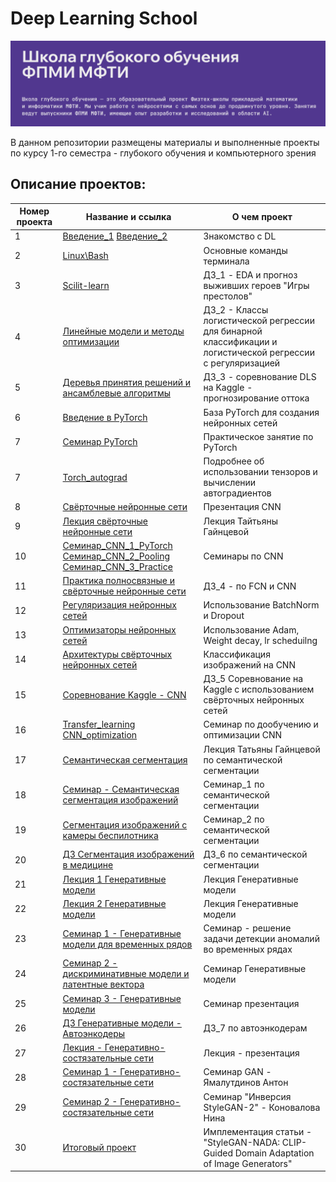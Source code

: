 # Deep Learning School

![Image](2024-09-24_15-21-46.png)

В данном репозитории размещены материалы и выполненные проекты по курсу 1-го семестра - глубокого обучения и компьютерного зрения

## Описание проектов:
| Номер проекта | Название и ссылка | О чем проект                                                     |
|---------------|-------------------|------------------------------------------------------------------|
|1              |[Введение_1](https://drive.google.com/file/d/14Yc3dRmn87m_SSQbSMVOPfZi3Yt_1KYP/view)       [Введение_2](https://docs.google.com/presentation/d/1yi_dbIPsMqvdUoyaaDoxsVQi0_aOjl_E/edit#slide=id.p9)|Знакомство с DL|
|2              |[Linux\Bash](https://colab.research.google.com/drive/1P0RE43Ih9J9TmXkrpgfNwjFgsRIF3BPe?usp=sharing) |Основные команды терминала|
|3              |[Scilit-learn](https://github.com/AlexeyK12/DLS/blob/main/Homework_1_game_of_thrones_prediction_ipynb%22.ipynb) |ДЗ_1 - EDA и прогноз выживших героев "Игры престолов"|
|4              |[Линейные модели и методы оптимизации](https://github.com/AlexeyK12/DLS/blob/main/ДЗ_2__%22%5Bhomework%5Dlinear_models_fall_2024_ipynb%22.ipynb) |ДЗ_2 - Классы логистической регрессии для бинарной классификации и логистической регрессии с регуляризацией|
|5              |[Деревья принятия решений и ансамблевые алгоритмы](https://github.com/AlexeyK12/DLS/blob/main/ДЗ_2_%22hw_kaggle_ipynb%22.ipynb) |ДЗ_3 - соревнование DLS на Kaggle - прогнозирование оттока|
|6              |[Введение в PyTorch](https://github.com/AlexeyK12/DLS/blob/main/%22Введение_в_PyTorch_ipynb%22.ipynb) |База PyTorch для создания нейронных сетей|
|7              |[Семинар PyTorch](https://stepik.org/lesson/1254181/step/1?unit=1483218) |Практическое занятие по PyTorch|
|7              |[Torch_autograd](https://github.com/AlexeyK12/DLS/blob/main/%22Torch_autograd_ipynb%22.ipynb) |Подробнее об использовании тензоров и вычислении автоградиентов|
|8              |[Свёрточные нейронные сети](https://github.com/AlexeyK12/DLS/blob/main/Свёрточные%20нейронные%20сети.pdf) |Презентация CNN|
|9              |[Лекция свёрточные нейронные сети](https://stepik.org/lesson/426292/step/1?unit=1493644) |Лекция Тайтьяны Гайнцевой|
|10             |[Семинар_CNN_1_PyTorch](https://github.com/AlexeyK12/DLS/blob/main/%5Bseminar%5Dconvnet_pytorch.ipynb)  [Семинар_CNN_2_Pooling](https://github.com/AlexeyK12/DLS/blob/main/%5Bseminar%5Dconvolution_pooling.ipynb)   [Семинар_CNN_3_Practice](https://github.com/AlexeyK12/DLS/blob/main/%5Bseminar%5Dcreating_module.ipynb)|Семинары по CNN|
|11             |[Практика полносвязные и свёрточные нейронные сети](https://github.com/AlexeyK12/DLS/blob/main/ДЗ_4_%22%5Bhomework%5Ddense_and_convolutional_nn_ipynb%22.ipynb) |ДЗ_4 - по FCN и CNN|
|12             |[Регуляризация нейронных сетей](https://github.com/AlexeyK12/DLS/blob/main/Продвинутое_обучение_%22%5Bseminar%5Dpytorch_bn_dropout_ipynb%22.ipynb) |Использование BatchNorm и Dropout|
|13             |[Оптимизаторы нейронных сетей](https://github.com/AlexeyK12/DLS/blob/main/%22%5Bseminar%5Dpytorch_optimizers_ipynb%22.ipynb) |Использование Adam, Weight decay, lr scheduilng|
|14             |[Архитектуры свёрточных нейронных сетей](https://github.com/AlexeyK12/DLS/blob/main/DLS-CNN%20Architectures.pdf) |Классификация изображений на CNN|
|15             |[Соревнование Kaggle - CNN](https://github.com/AlexeyK12/DLS/blob/main/ДЗ_5_%22simpsons_baseline_ipynb%22.ipynb) |ДЗ_5 Соревнование на Kaggle с использованием свёрточных нейронных сетей|
|16             |[Transfer_learning](https://github.com/AlexeyK12/DLS/blob/main/%5Bseminar%5Dtransfer_learning.ipynb)         [CNN_optimization](https://github.com/AlexeyK12/DLS/blob/main/%5Bseminar%5Dconv_net_optimization.ipynb)|Семинар по дообучению и оптимизации CNN|
|17             |[Семантическая сегментация](https://github.com/AlexeyK12/DLS/blob/main/DLS-Segmentation.pdf) |Лекция Татьяны Гайнцевой по семантической сегментации|
|18             |[Семинар - Семантическая сегментация изображений](https://github.com/AlexeyK12/DLS/blob/main/Копия_блокнота_%22seminar_15_2_ipynb%22.ipynb) |Семинар_1 по семантической сегментации|
|19             |[Сегментация изображений с камеры беспилотника](https://github.com/AlexeyK12/DLS/blob/main/Копия_блокнота_%22gb_segmentation_for_self_driving_cars_pytorch_new_ipynb%22.ipynb) |Семинар_2 по семантической сегментации|
|20             |[ДЗ Сегментация изображений в медицине](https://github.com/AlexeyK12/DLS/blob/main/AK_12_%22updated_hw_16_1_semantic_segmentation_not_filled_ipynb%22.ipynb) |ДЗ_6 по семантической сегментации|
|21             |[Лекция 1 Генеративные модели](https://github.com/AlexeyK12/DLS/blob/main/VAE.pdf) |Лекция Генеративные модели|
|22             |[Лекция 2 Генеративные модели](https://github.com/AlexeyK12/DLS/blob/main/VAE_конспект.pdf) |Лекция Генеративные модели|
|23             |[Семинар 1 - Генеративные модели для временных рядов](https://github.com/AlexeyK12/DLS/blob/main/%22%5Bseminar%5Dgenerative_models_timeseries_ipynb%22.ipynb) |Семинар - решение задачи детекции аномалий во временных рядах|
|24             |[Семинар 2 - дискриминативные модели и латентные вектора](https://branched-basilisk-89b.notion.site/b54c65d376254052adf216c60328688c) |Семинар Генеративные модели|
|25             |[Семинар 3 - Генеративные модели](https://drive.google.com/file/d/1ScYxiVZ8GunQag9zgsMIeauRvvE6zk_g/view) |Семинар презентация|
|26             |[ДЗ Генеративные модели - Автоэнкодеры](https://github.com/AlexeyK12/DLS/blob/main/AK_12_%22%5Bhw%5Dautoencoders_ipynb%22.ipynb) |ДЗ_7 по автоэнкодерам|
|27             |[Лекция - Генеративно-состязательные сети](https://github.com/AlexeyK12/DLS/blob/main/Generative%20models%20pt.2.pdf) |Лекция - презентация|
|28             |[Семинар 1 - Генеративно-состязательные сети](https://github.com/AlexeyK12/DLS/blob/main/%5Bseminar%5Dgan.ipynb) |Семинар GAN - Ямалутдинов Антон|
|29             |[Семинар 2 - Генеративно-состязательные сети](https://colab.research.google.com/drive/1sd7UNua8LQbhsbIB9PfAbt8bAlc4eo0i?usp=sharing) |Семинар "Инверсия StyleGAN-2" - Коновалова Нина|
|30             |[Итоговый проект](https://github.com/AlexeyK12/Implementation-of-the-article-StyleGAN-NADA) |Имплементация статьи - "StyleGAN-NADA: CLIP-Guided Domain Adaptation of Image Generators"| 

